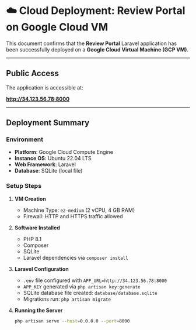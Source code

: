 # ☁️ Cloud Deployment: Review Portal on Google Cloud VM

This document confirms that the **Review Portal** Laravel application has been successfully deployed on a **Google Cloud Virtual Machine (GCP VM)**.

---

##  Public Access

The application is accessible at:

**http://34.123.56.78:8000**  


---

##  Deployment Summary

### Environment
- **Platform**: Google Cloud Compute Engine
- **Instance OS**: Ubuntu 22.04 LTS
- **Web Framework**: Laravel
- **Database**: SQLite (local file)

### Setup Steps

1. **VM Creation**  
   - Machine Type: `e2-medium` (2 vCPU, 4 GB RAM)  
   - Firewall:  HTTP and  HTTPS traffic allowed

2. **Software Installed**  
   - PHP 8.1  
   - Composer  
   - SQLite  
   - Laravel dependencies via `composer install`

3. **Laravel Configuration**
   - `.env` file configured with `APP_URL=http://34.123.56.78:8000`
   - `APP_KEY` generated via `php artisan key:generate`
   - SQLite database file created: `database/database.sqlite`
   - Migrations run: `php artisan migrate`

4. **Running the Server**
   ```bash
   php artisan serve --host=0.0.0.0 --port=8000
